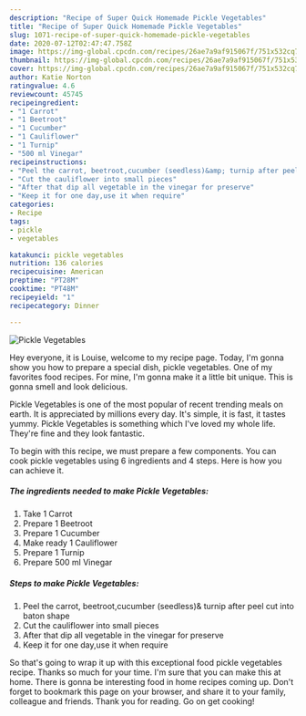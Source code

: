 ```yaml
---
description: "Recipe of Super Quick Homemade Pickle Vegetables"
title: "Recipe of Super Quick Homemade Pickle Vegetables"
slug: 1071-recipe-of-super-quick-homemade-pickle-vegetables
date: 2020-07-12T02:47:47.758Z
image: https://img-global.cpcdn.com/recipes/26ae7a9af915067f/751x532cq70/pickle-vegetables-recipe-main-photo.jpg
thumbnail: https://img-global.cpcdn.com/recipes/26ae7a9af915067f/751x532cq70/pickle-vegetables-recipe-main-photo.jpg
cover: https://img-global.cpcdn.com/recipes/26ae7a9af915067f/751x532cq70/pickle-vegetables-recipe-main-photo.jpg
author: Katie Norton
ratingvalue: 4.6
reviewcount: 45745
recipeingredient:
- "1 Carrot"
- "1 Beetroot"
- "1 Cucumber"
- "1 Cauliflower"
- "1 Turnip"
- "500 ml Vinegar"
recipeinstructions:
- "Peel the carrot, beetroot,cucumber (seedless)&amp; turnip after peel cut into baton shape"
- "Cut the cauliflower into small pieces"
- "After that dip all vegetable in the vinegar for preserve"
- "Keep it for one day,use it when require"
categories:
- Recipe
tags:
- pickle
- vegetables

katakunci: pickle vegetables 
nutrition: 136 calories
recipecuisine: American
preptime: "PT28M"
cooktime: "PT48M"
recipeyield: "1"
recipecategory: Dinner

---
```



![Pickle Vegetables](https://img-global.cpcdn.com/recipes/26ae7a9af915067f/751x532cq70/pickle-vegetables-recipe-main-photo.jpg)

Hey everyone, it is Louise, welcome to my recipe page. Today, I'm gonna show you how to prepare a special dish, pickle vegetables. One of my favorites food recipes. For mine, I'm gonna make it a little bit unique. This is gonna smell and look delicious.

Pickle Vegetables is one of the most popular of recent trending meals on earth. It is appreciated by millions every day. It's simple, it is fast, it tastes yummy. Pickle Vegetables is something which I've loved my whole life. They're fine and they look fantastic.




To begin with this recipe, we must prepare a few components. You can cook pickle vegetables using 6 ingredients and 4 steps. Here is how you can achieve it.

<!--inarticleads1-->

##### The ingredients needed to make Pickle Vegetables:

1. Take 1 Carrot
1. Prepare 1 Beetroot
1. Prepare 1 Cucumber
1. Make ready 1 Cauliflower
1. Prepare 1 Turnip
1. Prepare 500 ml Vinegar




<!--inarticleads2-->

##### Steps to make Pickle Vegetables:

1. Peel the carrot, beetroot,cucumber (seedless)&amp; turnip after peel cut into baton shape
1. Cut the cauliflower into small pieces
1. After that dip all vegetable in the vinegar for preserve
1. Keep it for one day,use it when require




So that's going to wrap it up with this exceptional food pickle vegetables recipe. Thanks so much for your time. I'm sure that you can make this at home. There is gonna be interesting food in home recipes coming up. Don't forget to bookmark this page on your browser, and share it to your family, colleague and friends. Thank you for reading. Go on get cooking!
